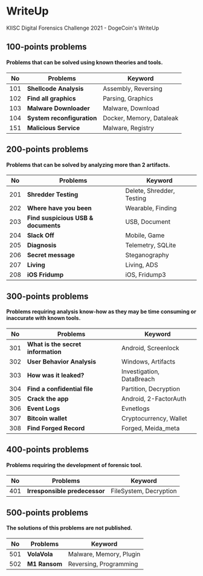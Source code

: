 # WriteUp
KIISC Digital Forensics Challenge 2021 - DogeCoin's WriteUp

## 100-points problems
#### Problems that can be solved using known theories and tools.

| No | Problems | Keyword |
|----|----------|---------|
|101    | <strong>Shellcode Analysis</strong> | Assembly, Reversing |
|102    | <strong>Find all graphics</strong> | Parsing, Graphics |
|103    | <strong>Malware Downloader</strong> | Malware, Download |
|104    | <strong>System reconfiguration</strong> | Docker, Memory, Dataleak |
|151    | <strong>Malicious Service</strong> | Malware, Registry |

## 200-points problems
#### Problems that can be solved by analyzing more than 2 artifacts.

| No | Problems | Keyword |
|----|----------|---------|
|201    | <strong>Shredder Testing</strong> | Delete, Shredder, Testing |
|202    | <strong>Where have you been</strong> | Wearable, Finding |
|203    | <strong>Find suspicious USB & documents</strong> | USB, Document |
|204    | <strong>Slack Off</strong> | Mobile, Game |
|205    | <strong>Diagnosis</strong> | Telemetry, SQLite |
|206    | <strong>Secret message</strong> | Steganography |
|207    | <strong>Living</strong> | Living, ADS |
|208    | <strong>iOS Fridump</strong> | iOS, Fridump3 |

## 300-points problems
#### Problems requiring analysis know-how as they may be time consuming or inaccurate with known tools.

| No | Problems | Keyword |
|----|----------|---------|
|301    | <strong>What is the secret information</strong> | Android, Screenlock |
|302    | <strong>User Behavior Analysis</strong> | Windows, Artifacts |
|303    | <strong>How was it leaked?</strong> | Investigation, DataBreach |
|304    | <strong>Find a confidential file</strong> | Partition, Decryption |
|305    | <strong>Crack the app</strong> | Android, 2-FactorAuth |
|306    | <strong>Event Logs</strong> | Evnetlogs |
|307    | <strong>Bitcoin wallet</strong> | Cryptocurrency, Wallet |
|308    | <strong>Find Forged Record</strong> | Forged, Meida_meta |

## 400-points problems
#### Problems requiring the development of forensic tool.

| No | Problems | Keyword |
|----|----------|---------|
|401    | <strong>Irresponsible predecessor</strong> | FileSystem, Decryption |

## 500-points problems
#### The solutions of this problems are not published.

| No | Problems | Keyword |
|----|----------|---------|
|501    | <strong>VolaVola</strong> | Malware, Memory, Plugin |
|502    | <strong>M1 Ransom</strong> | Reversing, Programming |
